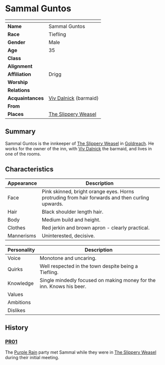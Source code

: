 # Sammal Guntos

| []() | |
| --- | --- |
| **Name** | Sammal Guntos |
| **Race** | Tiefling |
| **Gender** | Male |
| **Age** | 35 |
| **Class** | |
| **Alignment** | |
| **Affiliation** | Drigg |
| **Worship** | |
| **Relations** | |
| **Acquaintances** | [Viv Dalnick](viv-dalnick.md) (barmaid) |
| **From** | |
| **Places** | [The Slippery Weasel](../civilisations/kingdom-of-astor/settlements/goldreach/places/the-slippery-weasel.md) |

## Summary

Sammal Guntos is the innkeeper of [The Slippery Weasel](../civilisations/kingdom-of-astor/settlements/goldreach/places/the-slippery-weasel.md) in [Goldreach](../civilisations/kingdom-of-astor/settlements/goldreach/README.md). He works for the owner of the inn, with [Viv Dalnick](viv-dalnick.md) the barmaid, and lives in one of the rooms.

## Characteristics

| Appearance | Description |
| --- | --- |
| Face | Pink skinned, bright orange eyes. Horns protruding from hair forwards and then curling upwards. |
| Hair | Black shoulder length hair. |
| Body | Medium build and height. |
| Clothes | Red jerkin and brown apron - clearly practical. |
| Mannerisms | Uninterested, decisive. |

| Personality | Description |
| --- | --- |
| Voice | Monotone and uncaring. |
| Quirks | Well respected in the town despite being a Tiefling. |
| Knowledge | Single mindedly focused on making money for the inn. Knows his beer. |
| Values | |
| Ambitions | |
| Dislikes | |

## History

### [PR01](../../campaigns/purple-rain/sessions.md/PR01.md)

The [Purple Rain](../../campaigns/purple-rain/purple-rain.md) party met Sammal while they were in [The Slippery Weasel](../civilisations/kingdom-of-astor/settlements/goldreach/places/the-slippery-weasel.md) during their initial meeting.
